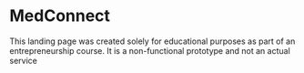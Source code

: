 # MedConnect
This landing page was created solely for educational purposes as part of an entrepreneurship course. It is a non-functional prototype and not an actual service
